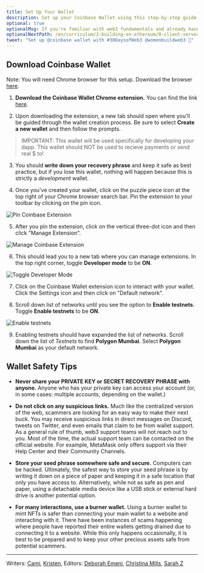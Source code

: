 ```yaml
---
title: Set Up Your Wallet
description: Set up your Coinbase Wallet using this step-by-step guide. Read crypto wallet safety tips to keep your wallet secure.
optional: true
optionalMsg: If you're familiar with web3 fundamentals and already have your own crypto wallet, feel free to jump ahead to the next section!
optionalNextPath: /en/curriculum/2-building-on-ethereum/0-client-server-architecture
tweet: "Set up @coinbase wallet with #30DaysofWeb3 @womenbuildweb3 🔐"
---
```


## Download Coinbase Wallet

Note: You will need Chrome browser for this setup. Download the browser [here](https://www.google.com/chrome/downloads/).

1. **Download the Coinbase Wallet Chrome extension.** You can find the link [here](https://chrome.google.com/webstore/detail/coinbase-wallet-extension/hnfanknocfeofbddgcijnmhnfnkdnaad?hl=en).

2. Upon downloading the extension, a new tab should open where you'll be guided through the wallet creation process. Be sure to select **Create a new wallet** and then follow the prompts.

> IMPORTANT: This wallet will be used specifically for developing your dapp. This wallet should NOT be used to recieve payments or send real $ to!

3. You should **write down your recovery phrase** and keep it safe as best practice, but if you lose this wallet, nothing will happen because this is strictly a _development_ wallet.

4. Once you've created your wallet, click on the puzzle piece icon at the top right of your Chrome browser search bar. Pin the extension to your toolbar by clicking on the pin icon.

![Pin Coinbase Extension](https://user-images.githubusercontent.com/15064710/181860354-51b3eebc-71ad-4b42-8b6e-5be6aa547299.png)

5. After you pin the extension, click on the vertical three-dot icon and then click "Manage Extension".

![Manage Coinbase Extension](https://user-images.githubusercontent.com/15064710/181860399-d58cc66c-6f97-4485-badb-3b471e2c9c75.png)

6. This should lead you to a new tab where you can manage extensions. In the top right corner, toggle **Developer mode** to be **ON**.

![Toggle Developer Mode](https://user-images.githubusercontent.com/15064710/181860469-9dec877a-448d-4d0c-bdf4-3e178bf9ac28.png)

7. Click on the Coinbase Wallet extension icon to interact with your wallet. Click the Settings icon and then click on "Default network".

8. Scroll down list of networks until you see the option to **Enable testnets**. Toggle **Enable testnets** to be **ON**.

![Enable testnets](https://user-images.githubusercontent.com/15064710/181860825-2d21f994-49d1-42b8-b5c2-9447e827b773.png)

9. Enabling testnets should have expanded the list of networks. Scroll down the list of _Testnets_ to find **Polygon Mumbai**. Select **Polygon Mumbai** as your default network.

## Wallet Safety Tips

- **Never share your PRIVATE KEY or SECRET RECOVERY PHRASE with anyone.**
  Anyone who has your private key can access your account (or, in some cases: multiple accounts, depending on the wallet.)

- **Do not click on any suspicious links.**
  Much like the centralized version of the web, scammers are looking for an easy way to make their next buck. You may receive suspicious links in direct messages on Discord, tweets on Twitter, and even emails that claim to be from wallet support.
  As a general rule of thumb, web3 support teams will not reach out to you. Most of the time, the actual support team can be contacted on the official website. For example, MetaMask only offers support via their Help Center and their Community Channels.

- **Store your seed phrase somewhere safe and secure.**
  Computers can be hacked. Ultimately, the safest way to store your seed phrase is by writing it down on a piece of paper and keeping it in a safe location that only you have access to.
  Alternatively, while not as safe as pen and paper, using a detachable media device like a USB stick or external hard drive is another potential option.

- **For many interactions, use a burner wallet.**
  Using a burner wallet to mint NFTs is safer than connecting your main wallet to a website and interacting with it. There have been instances of scams happening where people have reported their entire wallets getting drained due to connecting it to a website. While this only happens occasionally, it is best to be prepared and to keep your other precious assets safe from potential scammers.

---

Writers: [Cami](https://twitter.com/camiinthisthang), [Kristen](https://twitter.com/CuddleofDeath),
Editors: [Deborah Emeni](https://twitter.com/_emeni_deborah), [Christina Mills](https://twitter.com/bombayonchain), [Sarah Z](https://twitter.com/haegeez)
